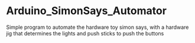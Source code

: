 Arduino_SimonSays_Automator
===========================

Simple program to automate the hardware toy simon says, with a hardware jig that determines the lights and push sticks to push the buttons

